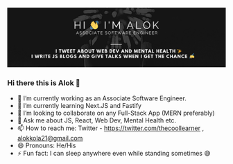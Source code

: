 ![image](https://github.com/alok182011/alok182011/blob/main/githubreadme.png?raw=true)

### Hi there this is Alok 👋

- 🔭 I’m currently working as an Associate Software Engineer.
- 🌱 I’m currently learning Next.JS and Fastify 
- 👯 I’m looking to collaborate on any Full-Stack App (MERN preferably)
- 💬 Ask me about JS, React, Web Dev, Mental Health etc.
- 📫 How to reach me: Twitter - https://twitter.com/thecoollearner , alokkola21@gmail.com 
- 😄 Pronouns: He/His
- ⚡ Fun fact: I can sleep anywhere even while standing sometimes 😅

